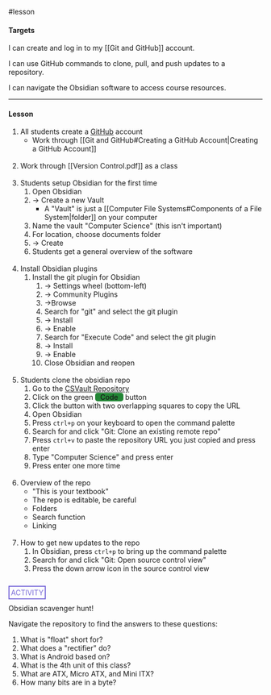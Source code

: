 #lesson

#### Targets
I can create and log in to my [[Git and GitHub]] account.

I can use GitHub commands to clone, pull, and push updates to a repository.

I can navigate the Obsidian software to access course resources.

---
#### Lesson

1. All students create a [GitHub](https://github.com/) account
	* Work through [[Git and GitHub#Creating a GitHub Account|Creating a GitHub Account]]</br></br>
2. Work through [[Version Control.pdf]] as a class</br></br>
3. Students setup Obsidian for the first time
	1. Open Obsidian
	2.  -> Create a new Vault
		* A "Vault" is just a [[Computer File Systems#Components of a File System|folder]] on your computer
	3. Name the vault "Computer Science" (this isn't important)
	4. For location, choose documents folder
	5. -> Create
	6. Students get a general overview of the software</br></br>
4. Install Obsidian plugins
	1. Install the git plugin for Obsidian
		1. -> Settings wheel (bottom-left)
		2. -> Community Plugins
		3. ->Browse
		4.  Search for "git" and select the git plugin
		5. -> Install
		6. -> Enable 
		7. Search for "Execute Code" and select the git plugin
		8. -> Install
		9. -> Enable
		10. Close Obsidian and reopen</br></br>
5. Students clone the obsidian repo
	1. Go to the [CSVault Repository](https://github.com/zackosowski/ComputerScience)
	2. Click on the green <span style="border-radius:5px; background-color: #238636; padding-left:10px; padding-right: 10px; font-weight: 500 ">Code</span> button
	3. Click the button with two overlapping squares to copy the URL
	4. Open Obsidian
	5. Press `ctrl+p` on your keyboard to open the command palette
	6. Search for and click "Git: Clone an existing remote repo"
	7. Press `ctrl+v` to paste the repository URL you just copied and press enter
	8. Type "Computer Science" and press enter
	9. Press enter one more time</br></br>
6. Overview of the repo
	* "This is your textbook"
	* The repo is editable, be careful
	* Folders
	* Search function
	* Linking</br></br>
7. How to get new updates to the repo
	1. In Obsidian, press `ctrl+p` to bring up the command palette
	2. Search for and click "Git: Open source control view"
	3. Press the down arrow icon in the source control view</br></br>


<span style="color: #7b6cd9; border: 2px solid #7b6cd9; padding: 3px">ACTIVITY</span>

Obsidian scavenger hunt!

Navigate the repository to find the answers to these questions:
1. What is "float" short for?
2. What does a "rectifier" do?
3. What is Android based on?
4. What is the 4th unit of this class?
5. What are ATX, Micro ATX, and Mini ITX?
6. How many bits are in a byte?

